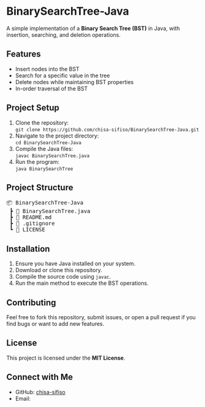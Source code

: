 <h1>BinarySearchTree-Java</h1>

<p>A simple implementation of a <strong>Binary Search Tree (BST)</strong> in Java, with insertion, searching, and deletion operations.</p>

<h2>Features</h2>
<ul>
  <li>Insert nodes into the BST</li>
  <li>Search for a specific value in the tree</li>
  <li>Delete nodes while maintaining BST properties</li>
  <li>In-order traversal of the BST</li>
</ul>

<h2>Project Setup</h2>
<ol>
  <li>Clone the repository: <br>
      <code>git clone https://github.com/chisa-sifiso/BinarySearchTree-Java.git</code>
  </li>
  <li>Navigate to the project directory: <br>
      <code>cd BinarySearchTree-Java</code>
  </li>
  <li>Compile the Java files: <br>
      <code>javac BinarySearchTree.java</code>
  </li>
  <li>Run the program: <br>
      <code>java BinarySearchTree</code>
  </li>
</ol>

<h2>Project Structure</h2>
<pre>
📦 BinarySearchTree-Java
 ┣ 📜 BinarySearchTree.java
 ┣ 📜 README.md
 ┣ 📜 .gitignore
 ┗ 📜 LICENSE
</pre>

<h2>Installation</h2>
<ol>
  <li>Ensure you have Java installed on your system.</li>
  <li>Download or clone this repository.</li>
  <li>Compile the source code using <code>javac</code>.</li>
  <li>Run the main method to execute the BST operations.</li>
</ol>

<h2>Contributing</h2>
<p>Feel free to fork this repository, submit issues, or open a pull request if you find bugs or want to add new features.</p>

<h2>License</h2>
<p>This project is licensed under the <strong>MIT License</strong>.</p>

<h2>Connect with Me</h2>
<ul>
  <li>GitHub: <a href="https://github.com/chisa-sifiso">chisa-sifiso</a></li>
  <li>Email: </li>
</ul>
